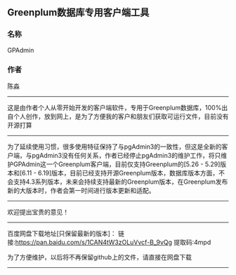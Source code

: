 ## Greenplum数据库专用客户端工具

### 名称

GPAdmin

### 作者

陈淼

****

这是由作者个人从零开始开发的客户端软件，专用于Greenplum数据库，100%出自个人创作，放到网上，是为了方便我的客户和朋友们获取可运行文件，目前没有开源打算

****

为了延续使用习惯，很多使用特征保持了与pgAdmin3的一致性，但这是全新的客户端，与pgAdmin3没有任何关系，作者已经停止pgAdmin3的维护工作，将只维护GPAdmin这一个Greenplum客户端，目前仅支持Greenplum的[5.26 - 5.29]版本和[6.11 - 6.19]版本，目前已经支持开源Greenplum版本，数据库版本方面，不会支持4.3系列版本，未来会持续支持最新的Greenplum版本，在Greenplum发布新的大版本时，作者会第一时间进行版本更新和适配。

****

欢迎提出宝贵的意见！

****

百度网盘下载地址[只保留最新的版本]：
链接:https://pan.baidu.com/s/1CAN4tW3zOLuVvcf-B_9vQg 提取码:4mpd

为了方便维护，以后将不再保留github上的文件，请直接在网盘下载
****
